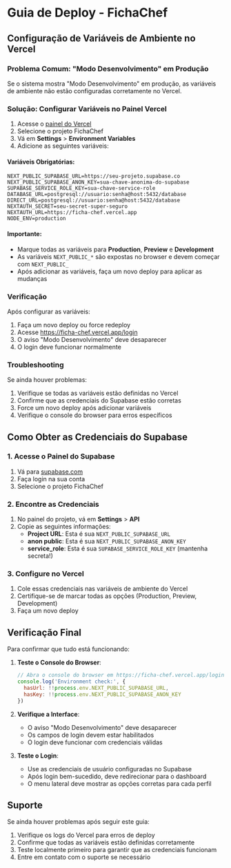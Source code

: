 # Guia de Deploy - FichaChef

## Configuração de Variáveis de Ambiente no Vercel

### Problema Comum: "Modo Desenvolvimento" em Produção

Se o sistema mostra "Modo Desenvolvimento" em produção, as variáveis de ambiente não estão configuradas corretamente no Vercel.

### Solução: Configurar Variáveis no Painel Vercel

1. Acesse o [painel do Vercel](https://vercel.com/dashboard)
2. Selecione o projeto FichaChef
3. Vá em **Settings** > **Environment Variables**
4. Adicione as seguintes variáveis:

#### Variáveis Obrigatórias:
```
NEXT_PUBLIC_SUPABASE_URL=https://seu-projeto.supabase.co
NEXT_PUBLIC_SUPABASE_ANON_KEY=sua-chave-anonima-do-supabase
SUPABASE_SERVICE_ROLE_KEY=sua-chave-service-role
DATABASE_URL=postgresql://usuario:senha@host:5432/database
DIRECT_URL=postgresql://usuario:senha@host:5432/database
NEXTAUTH_SECRET=seu-secret-super-seguro
NEXTAUTH_URL=https://ficha-chef.vercel.app
NODE_ENV=production
```

#### Importante:
- Marque todas as variáveis para **Production**, **Preview** e **Development**
- As variáveis `NEXT_PUBLIC_*` são expostas no browser e devem começar com `NEXT_PUBLIC_`
- Após adicionar as variáveis, faça um novo deploy para aplicar as mudanças

### Verificação

Após configurar as variáveis:
1. Faça um novo deploy ou force redeploy
2. Acesse https://ficha-chef.vercel.app/login
3. O aviso "Modo Desenvolvimento" deve desaparecer
4. O login deve funcionar normalmente

### Troubleshooting

Se ainda houver problemas:
1. Verifique se todas as variáveis estão definidas no Vercel
2. Confirme que as credenciais do Supabase estão corretas
3. Force um novo deploy após adicionar variáveis
4. Verifique o console do browser para erros específicos

## Como Obter as Credenciais do Supabase

### 1. Acesse o Painel do Supabase
1. Vá para [supabase.com](https://supabase.com)
2. Faça login na sua conta
3. Selecione o projeto FichaChef

### 2. Encontre as Credenciais
1. No painel do projeto, vá em **Settings** > **API**
2. Copie as seguintes informações:
   - **Project URL**: Esta é sua `NEXT_PUBLIC_SUPABASE_URL`
   - **anon public**: Esta é sua `NEXT_PUBLIC_SUPABASE_ANON_KEY`
   - **service_role**: Esta é sua `SUPABASE_SERVICE_ROLE_KEY` (mantenha secreta!)

### 3. Configure no Vercel
1. Cole essas credenciais nas variáveis de ambiente do Vercel
2. Certifique-se de marcar todas as opções (Production, Preview, Development)
3. Faça um novo deploy

## Verificação Final

Para confirmar que tudo está funcionando:

1. **Teste o Console do Browser**:
   ```javascript
   // Abra o console do browser em https://ficha-chef.vercel.app/login
   console.log('Environment check:', {
     hasUrl: !!process.env.NEXT_PUBLIC_SUPABASE_URL,
     hasKey: !!process.env.NEXT_PUBLIC_SUPABASE_ANON_KEY
   })
   ```

2. **Verifique a Interface**:
   - O aviso "Modo Desenvolvimento" deve desaparecer
   - Os campos de login devem estar habilitados
   - O login deve funcionar com credenciais válidas

3. **Teste o Login**:
   - Use as credenciais de usuário configuradas no Supabase
   - Após login bem-sucedido, deve redirecionar para o dashboard
   - O menu lateral deve mostrar as opções corretas para cada perfil

## Suporte

Se ainda houver problemas após seguir este guia:
1. Verifique os logs do Vercel para erros de deploy
2. Confirme que todas as variáveis estão definidas corretamente
3. Teste localmente primeiro para garantir que as credenciais funcionam
4. Entre em contato com o suporte se necessário
